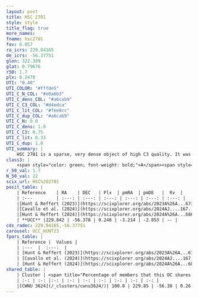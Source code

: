 ```yaml
---
layout: post
title: HSC 2701
style: style
title_flag: true
more_names: 
fname: hsc2701
fov: 0.057
ra_icrs: 229.84165
de_icrs: -56.37751
glon: 322.389
glat: 0.79676
r50: 1.7
plx: 0.2478
UTI: "0.48"
UTI_COLOR: "#fffde5"
UTI_C_N_COL: "#e0a6b3"
UTI_C_dens_COL: "#a6cab9"
UTI_C_C3_COL: "#d4edca"
UTI_C_lit_COL: "#fee8cc"
UTI_C_dup_COL: "#a6cab9"
UTI_C_N: 0.0
UTI_C_dens: 1.0
UTI_C_C3: 0.75
UTI_C_lit: 0.33
UTI_C_dup: 1.0
UTI_summary: |
    HSC 2701 is a sparse, very dense object of high C3 quality. It was recently reported in the literature. This object shares a large percentage of members with a later reported entry.<br><br><span style="color: #99180f; font-weight: bold;">Warning: </span>contains less than 25 stars with <i>P>0.5</i> estimated.
class3: |
    <span style="color: green; font-weight: bold;">A</span><span style="color: #FFC300; font-weight: bold;">B</span>
r_50_val: 1.7
N_50_val: 22
scix_url: HSC%202701
posit_table: |
    | Reference    | RA    | DEC   | Plx  | pmRA  | pmDE   |  Rv  |
    | :---         | :---: | :---: | :---: | :---: | :---: | :---: |
    |[Hunt & Reffert (2023)](https://scixplorer.org/abs/2023A%26A...673A.114H) | 229.849 | -56.395 | 0.233 | -3.228 | -2.843 | -62.384 |
    |[Cavallo et al. (2024)](https://scixplorer.org/abs/2024AJ....167...12C) | 229.887 | -56.417 | 0.238 | -- | -- | -- |
    |[Hunt & Reffert (2024)](https://scixplorer.org/abs/2024A%26A...686A..42H) | 229.849 | -56.395 | 0.233 | -3.228 | -2.843 | -62.384 |
    | **UCC** |229.842 | -56.378 | 0.248 | -3.214 | -2.853 | -- | 
cds_radec: 229.84165,-56.37751
carousel: UCC_HUNT23
fpars_table: |
    | Reference |  Values |
    | :---  |  :---:  |
    | [Hunt & Reffert (2023)](https://scixplorer.org/abs/2023A%26A...673A.114H) | `AV50=6.133, diffAV50=1.685, MOD50=12.789, logAge50=7.184` |
    | [Cavallo et al. (2024)](https://scixplorer.org/abs/2024AJ....167...12C) | `AV50=5.23, dMod50=12.79, logAge50=7.02, [Fe/H]50=0.58` |
    | [Hunt & Reffert (2024)](https://scixplorer.org/abs/2024A%26A...686A..42H) | `MassJ=1358.71` |
shared_table: |
    | Cluster | <span title="Percentage of members that this OC shares with the ones listed">%</span>   | RA   | DEC   | Plx   | pmRA  | pmDE  | Rv | UTI |
    | :-: | :-: |:-: | :-: | :-: | :-: | :-: | :-: | :-: |
    |[CWNU 3624](/_clusters/cwnu3624/)| 100.0 | 229.85 | -56.38 | 0.26 | -3.21 | -2.87 | -35.48 |0.28 |
---
```

